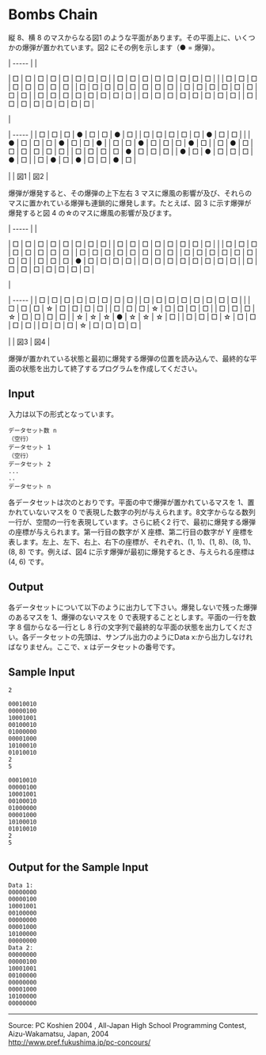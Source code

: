 # Bombs Chain

縦 8、横 8 のマスからなる図1 のような平面があります。その平面上に、いくつかの爆弾が置かれています。図2 にその例を示します（● = 爆弾）。

| ----- |
|

| □ | □ | □ | □ | □ | □ | □ | □ |
| □ | □ | □ | □ | □ | □ | □ | □ |  |
| □ | □ | □ | □ | □ | □ | □ | □ |
| □ | □ | □ | □ | □ | □ | □ | □ |
| □ | □ | □ | □ | □ | □ | □ | □ |
| □ | □ | □ | □ | □ | □ | □ | □ |
| □ | □ | □ | □ | □ | □ | □ | □ |
| □ | □ | □ | □ | □ | □ | □ | □ |

 |

| ----- |
| □ | □ | □ | ● | □ | □ | ● | □ |
| □ | □ | □ | □ | □ | ● | □ | □ |  |
| ● | □ | □ | □ | ● | □ | □ | ● |
| □ | □ | ● | □ | □ | □ | ● | □ |
| □ | ● | □ | □ | □ | □ | □ | □ |
| □ | □ | □ | □ | ● | □ | □ | □ |
| ● | □ | ● | □ | □ | □ | ● | □ |
| □ | ● | □ | ● | □ | □ | ● | □ |

 |
| 図1 | 図2 |

爆弾が爆発すると、その爆弾の上下左右 3 マスに爆風の影響が及び、それらのマスに置かれている爆弾も連鎖的に爆発します。たとえば、図 3 に示す爆弾が爆発すると図 4 の☆のマスに爆風の影響が及びます。

| ----- |
|

| □ | □ | □ | □ | □ | □ | □ | □ |
| □ | □ | □ | □ | □ | □ | □ | □ |  |
| □ | □ | □ | □ | □ | □ | □ | □ |
| □ | □ | □ | □ | □ | □ | □ | □ |
| □ | □ | □ | □ | □ | □ | □ | □ |
| □ | □ | □ | ● | □ | □ | □ | □ |
| □ | □ | □ | □ | □ | □ | □ | □ |
| □ | □ | □ | □ | □ | □ | □ | □ |

 |

| ----- |
| □ | □ | □ | □ | □ | □ | □ | □ |
| □ | □ | □ | □ | □ | □ | □ | □ |  |
| □ | □ | □ | ☆ | □ | □ | □ | □ |
| □ | □ | □ | ☆ | □ | □ | □ | □ |
| □ | □ | □ | ☆ | □ | □ | □ | □ |
| ☆ | ☆ | ☆ | ● | ☆ | ☆ | ☆ | □ |
| □ | □ | □ | ☆ | □ | □ | □ | □ |
| □ | □ | □ | ☆ | □ | □ | □ | □ |

 |
| 図3 | 図4 |

爆弾が置かれている状態と最初に爆発する爆弾の位置を読み込んで、最終的な平面の状態を出力して終了するプログラムを作成してください。

## Input

入力は以下の形式となっています。

    データセット数 n
    （空行）
    データセット 1
    （空行）
    データセット 2
    ...
    ..
    データセット n

各データセットは次のとおりです。平面の中で爆弾が置かれているマスを 1、置かれていないマスを 0 で表現した数字の列が与えられます。8文字からなる数列一行が、空間の一行を表現しています。さらに続く2 行で、最初に爆発する爆弾の座標が与えられます。第一行目の数字が X 座標、第二行目の数字が Y 座標を表します。左上、左下、右上、右下の座標が、それぞれ、(1, 1)、(1, 8)、(8, 1)、(8, 8) です。例えば、図4 に示す爆弾が最初に爆発するとき、与えられる座標は(4, 6) です。

## Output

各データセットについて以下のように出力して下さい。爆発しないで残った爆弾のあるマスを 1、爆弾のないマスを 0 で表現することとします。平面の一行を数字 8 個からなる一行とし 8 行の文字列で最終的な平面の状態を出力してください。各データセットの先頭は、サンプル出力のようにData x:から出力しなければなりません。ここで、x はデータセットの番号です。

## Sample Input

    2

    00010010
    00000100
    10001001
    00100010
    01000000
    00001000
    10100010
    01010010
    2
    5

    00010010
    00000100
    10001001
    00100010
    01000000
    00001000
    10100010
    01010010
    2
    5

## Output for the Sample Input

    Data 1:
    00000000
    00000100
    10001001
    00100000
    00000000
    00001000
    10100000
    00000000
    Data 2:
    00000000
    00000100
    10001001
    00100000
    00000000
    00001000
    10100000
    00000000

* * *

Source: PC Koshien 2004 , All-Japan High School Programming Contest, Aizu-Wakamatsu, Japan, 2004   
<http://www.pref.fukushima.jp/pc-concours/>